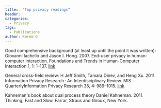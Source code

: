 ```yaml
---
title:  "Top privacy readings"
header:
categories:
  - Privacy
tags:
  - Publications
author: Kerem O
---
```


Good comprehensive background (at least up until the point it was written):
Giovanni Iachello and Jason I. Hong. 2007. End-user privacy in human-computer interaction. Foundations and Trends in Human-Computer Interaction 1, 1: 1–137.
[link](http://doi.org/10.1561/1100000004)

General cross-field review:
H Jeff Smith, Tamara Dinev, and Heng Xu. 2011. Information Privacy Research : An Interdisciplinary Review. MIS QuarterlyInformation Privacy Research 35, 4: 989–1015.
[link](http://doi.org/10.1016/S0963-8687(02)00018-5)

Kahneman's book about dual process theory
Daniel Kahneman. 2011. Thinking, Fast and Slow. Farrar, Straus and Giroux, New York.
